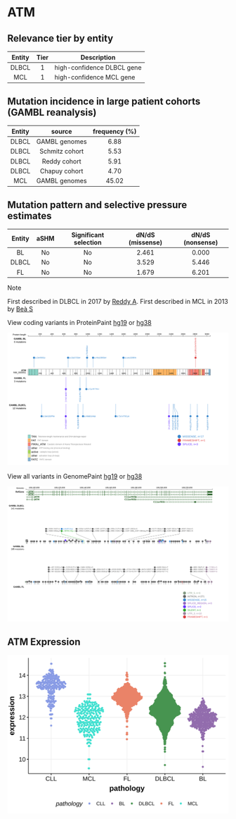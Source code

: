 # ATM

## Relevance tier by entity

|Entity|Tier|Description               |
|:------:|:----:|--------------------------|
|DLBCL |1   |high-confidence DLBCL gene|
|MCL   |1   |high-confidence MCL gene  |

## Mutation incidence in large patient cohorts (GAMBL reanalysis)

|Entity|source        |frequency (%)|
|:------:|:--------------:|:-------------:|
|DLBCL |GAMBL genomes | 6.88        |
|DLBCL |Schmitz cohort| 5.53        |
|DLBCL |Reddy cohort  | 5.91        |
|DLBCL |Chapuy cohort | 4.70        |
|MCL   |GAMBL genomes |45.02        |

## Mutation pattern and selective pressure estimates

|Entity|aSHM|Significant selection|dN/dS (missense)|dN/dS (nonsense)|
|:------:|:----:|:---------------------:|:----------------:|:----------------:|
|BL    |No  |No                   |2.461           |0.000           |
|DLBCL |No  |No                   |3.529           |5.446           |
|FL    |No  |No                   |1.679           |6.201           |


> [!NOTE]
> First described in DLBCL in 2017 by [Reddy A](https://pubmed.ncbi.nlm.nih.gov/28985567). First described in MCL in 2013 by [Beà S](https://pubmed.ncbi.nlm.nih.gov/24145436)


View coding variants in ProteinPaint [hg19](https://morinlab.github.io/LLMPP/GAMBL/ATM_protein.html)  or [hg38](https://morinlab.github.io/LLMPP/GAMBL/ATM_protein_hg38.html)

![image](images/proteinpaint/ATM_NM_000051.svg)

View all variants in GenomePaint [hg19](https://morinlab.github.io/LLMPP/GAMBL/ATM.html)  or [hg38](https://morinlab.github.io/LLMPP/GAMBL/ATM_hg38.html)

![image](images/proteinpaint/ATM.svg)
## ATM Expression
![image](images/gene_expression/ATM_by_pathology.svg)
